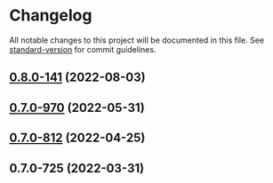 # Changelog

All notable changes to this project will be documented in this file. See [standard-version](https://github.com/conventional-changelog/standard-version) for commit guidelines.

## [0.8.0-141](https://github.com/TIBCOSoftware/labs-air-edgex/compare/v0.7.0-970...v0.8.0-141) (2022-08-03)

## [0.7.0-970](https://github.com/TIBCOSoftware/labs-air-edgex/compare/v0.7.0-812...v0.7.0-970) (2022-05-31)

## [0.7.0-812](https://github.com/TIBCOSoftware/labs-air-edgex/compare/v0.7.0-725...v0.7.0-812) (2022-04-25)

## 0.7.0-725 (2022-03-31)
